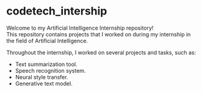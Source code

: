 # codetech_intership


Welcome to my Artificial Intelligence Internship repository!  
This repository contains projects that I worked on during my internship in the field of Artificial Intelligence.


Throughout the internship, I worked on several projects and tasks, such as:
- Text summarization tool.
- Speech recognition system.
- Neural style transfer.
- Generative text model.
